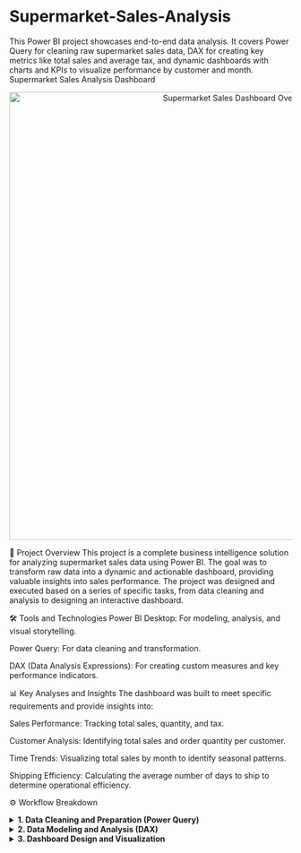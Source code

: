 # Supermarket-Sales-Analysis
This Power BI project showcases end-to-end data analysis. It covers Power Query for cleaning raw supermarket sales data, DAX for creating key metrics like total sales and average tax, and dynamic dashboards with charts and KPIs to visualize performance by customer and month.
Supermarket Sales Analysis Dashboard
<p align="center">
<img src="images/dashboard-overview.png" alt="Supermarket Sales Dashboard Overview" width="800"/>
</p>

🚀 Project Overview
This project is a complete business intelligence solution for analyzing supermarket sales data using Power BI. The goal was to transform raw data into a dynamic and actionable dashboard, providing valuable insights into sales performance. The project was designed and executed based on a series of specific tasks, from data cleaning and analysis to designing an interactive dashboard.

🛠️ Tools and Technologies
Power BI Desktop: For modeling, analysis, and visual storytelling.

Power Query: For data cleaning and transformation.

DAX (Data Analysis Expressions): For creating custom measures and key performance indicators.

📊 Key Analyses and Insights
The dashboard was built to meet specific requirements and provide insights into:

Sales Performance: Tracking total sales, quantity, and tax.

Customer Analysis: Identifying total sales and order quantity per customer.

Time Trends: Visualizing total sales by month to identify seasonal patterns.

Shipping Efficiency: Calculating the average number of days to ship to determine operational efficiency.

⚙️ Workflow Breakdown
<details>
<summary><b>1. Data Cleaning and Preparation (Power Query)</b></summary>
<br>
The raw data was imported into the Power Query Editor, and the following steps were performed to ensure data quality:
<ul>
<li><b>Irrelevant Row Removal:</b> Removed empty or null rows from the bottom of the table.</li>
<li><b>Data Type Conversion:</b> Ensured all columns had the correct data types, such as converting date columns to the "Date" format and numeric columns to "Decimal Number" or "Whole Number".</li>
</ul>
</details>

<details>
<summary><b>2. Data Modeling and Analysis (DAX)</b></summary>
<br>
The following custom measures and columns were created using DAX to meet the analysis requirements:
<ul>
<li>Total Sales = <code>SUM('Sales'[Total (USD)])</code></li>
<li>Total Quantity = <code>SUM('Sales'[Order Quantity])</code></li>
<li>Average Retail Price = <code>AVERAGE('Sales'[Retail Price (USD)])</code></li>
<li>Average Order Quantity = <code>AVERAGE('Sales'[Order Quantity])</code></li>
<li>Average Tax = <code>AVERAGE('Sales'[Tax (USD)])</code></li>
<li>Days to Ship (<b>New Column</b>) = <code>DATEDIFF('Sales'[Order Date], 'Sales'[Ship Date], DAY)</code></li>
<li>Average Shipment Days = <code>AVERAGE('Sales'[Days to Ship])</code></li>
</ul>
</details>

<details>
<summary><b>3. Dashboard Design and Visualization</b></summary>
<br>
An interactive dashboard was designed to clearly display the insights, with a focus on specific visualization tasks:
<ul>
<li><b>Key Performance Indicators (KPIs):</b> Cards were created to show core metrics like Total Sales, Average Tax, and Average Order Quantity.</li>
<li><b>Analytical Charts:</b>
<ul>
<li>A bar chart showing Total Sales by Customer.</li>
<li>A column chart illustrating Total Sales per Month based on Order Date.</li>
<li>A table displaying Order Quantity per Customer.</li>
</ul>
</li>
</ul>
</details>
